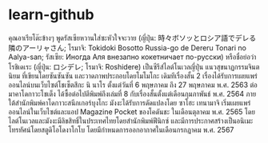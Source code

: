 # learn-github

คุณอาเรียโต๊ะข้างๆ พูดรัสเซียหวานใส่ซะหัวใจจะวาย (ญี่ปุ่น: 時々ボソッとロシア語でデレる隣のアーリャさん; โรมาจิ: Tokidoki Bosotto Russia-go de Dereru Tonari no Aalya-san; รัสเซีย: Иногда Аля внезапно кокетничает по-русски) หรือชื่อย่อว่า โรชิเดเระ (ญี่ปุ่น: ロシデレ; โรมาจิ: Roshidere) เป็นซีรีส์ไลต์โนเวลญี่ปุ่น แนวสุขนาฏกรรมจินตนิยม ที่เขียนโดยซันซันซัน และวาดภาพประกอบโดยโมโมโกะ เดิมทีเรื่องสั้น 2 เรื่องได้รับการเผยแพร่ออนไลน์บนเว็บไซต์โชเซ็ตสึกะ นิ นาโร ตั้งแต่วันที่ 6 พฤษภาคม ถึง 27 พฤษภาคม พ.ศ. 2563 ต่อมาคาโดกาวะโชเต็ง ได้ซื้อต่อไปตีพิมพ์ถึงเล่มที่ 8 กับเรื่องสั้นตั้งแต่เดือนกุมภาพันธ์ พ.ศ. 2564 ภายใต้สำนักพิมพ์คาโดกาวะสนีกเกอร์บุงโกะ มังงะได้รับการดัดแปลงโดย ซาโฮะ เทนามาจิ เริ่มเผยแพร่ออนไลน์ในเว็บไซต์และแอป Magazine Pocket ของโคดันชะ ในเดือนตุลาคม พ.ศ. 2565 โดยไลต์โนเวลและมังงะมีลิขสิทธิ์ในประเทศไทยโดยสำนักพิมพ์ฟีนิกซ์ และมีการประกาศสร้างเป็นอนิเมะโทรทัศน์โดยสตูดิโอโดงาโกโบ โดยมีกำหนดการออกอากาศในเดือนกรกฎาคม พ.ศ. 2567
